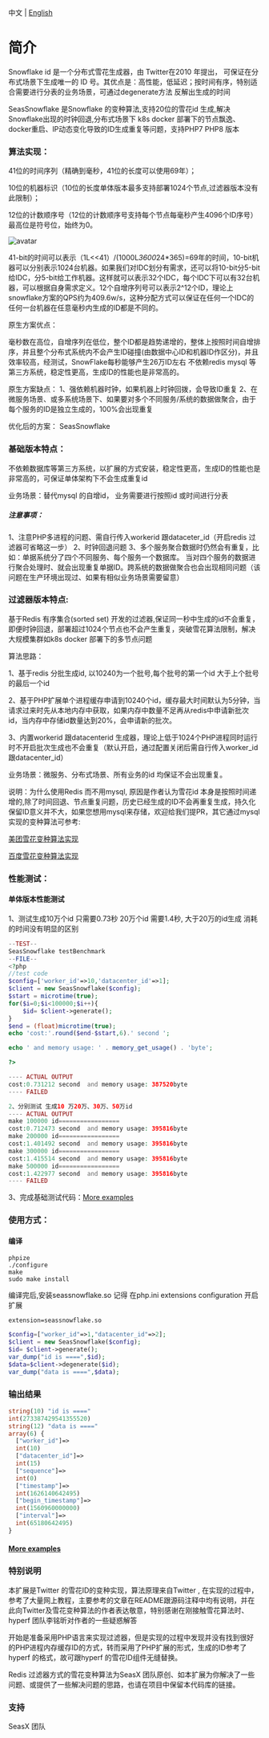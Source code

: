 
中文 | [English](./README.md)

# 简介
Snowflake id 是一个分布式雪花生成器，由 Twitter在2010 年提出， 可保证在分布式场景下生成唯一的 ID 号。其优点是：高性能，低延迟；按时间有序，特别适合需要进行分表的业务场景，可通过degenerate方法 反解出生成的时间

SeasSnowflake 是Snowflake 的变种算法,支持20位的雪花id 生成,解决Snowflake出现的时钟回退,分布式场景下 k8s docker 部署下的节点飘逸、docker重启、IP动态变化导致的ID生成重复等问题，支持PHP7 PHP8 版本


### 算法实现：
41位的时间序列（精确到毫秒，41位的长度可以使用69年）；

10位的机器标识（10位的长度单体版本最多支持部署1024个节点,过滤器版本没有此限制）；

12位的计数顺序号（12位的计数顺序号支持每个节点每毫秒产生4096个ID序号）最高位是符号位，始终为0。



![avatar](https://img-blog.csdnimg.cn/20191009093154467.png?x-oss-process=image/watermark,type_ZmFuZ3poZW5naGVpdGk,shadow_10,text_aHR0cHM6Ly9ibG9nLmNzZG4ubmV0L2ZseTkxMDkwNQ==,size_16,color_FFFFFF,t_70)

41-bit的时间可以表示（1L<<41）/(1000L*3600*24*365)=69年的时间，10-bit机器可以分别表示1024台机器。如果我们对IDC划分有需求，还可以将10-bit分5-bit给IDC，分5-bit给工作机器。这样就可以表示32个IDC，每个IDC下可以有32台机器，可以根据自身需求定义。12个自增序列号可以表示2^12个ID，理论上snowflake方案的QPS约为409.6w/s，这种分配方式可以保证在任何一个IDC的任何一台机器在任意毫秒内生成的ID都是不同的。

原生方案优点：

毫秒数在高位，自增序列在低位，整个ID都是趋势递增的，整体上按照时间自增排序，并且整个分布式系统内不会产生ID碰撞(由数据中心ID和机器ID作区分)，并且效率较高，经测试，SnowFlake每秒能够产生26万ID左右
不依赖redis mysql 等第三方系统，稳定性更高，生成ID的性能也是非常高的。

原生方案缺点：
1、强依赖机器时钟，如果机器上时钟回拨，会导致ID重复
2、在微服务场景、或多系统场景下、如果要对多个不同服务/系统的数据做聚合，由于每个服务的ID是独立生成的，100%会出现重复


优化后的方案：
SeasSnowflake 


### 基础版本特点：
  不依赖数据库等第三方系统，以扩展的方式安装，稳定性更高，生成ID的性能也是非常高的，可保证单体架构下不会生成重复id

业务场景：替代mysql 的自增id， 业务需要进行按照id 或时间进行分表

##### 注意事项：

1、注意PHP多进程的问题、需自行传入workerid 跟dataceter_id（开启redis 过滤器可省略这一步）
2、时钟回退问题
3、多个服务聚合数据时仍然会有重复，比如：单据系统分了四个不同服务、每个服务一个数据库。 当对四个服务的数据进行聚合处理时、就会出现重复单据ID。跨系统的数据做聚合也会出现相同问题（该问题在生产环境出现过、如果有相似业务场景需要留意）

### 过滤器版本特点:
基于Redis 有序集合(sorted set) 开发的过滤器,保证同一秒中生成的id不会重复，即便时钟回退，部署超过1024个节点也不会产生重复，突破雪花算法限制，解决大规模集群如k8s docker 部署下的多节点问题

算法思路：

1、基于redis 分批生成id, 以10240为一个批号,每个批号的第一个id 大于上个批号的最后一个id

2、基于PHP扩展单个进程缓存申请到10240个id，缓存最大时间默认为5分钟，当请求过来时先从本地内存中获取，如果内存中数量不足再从redis中申请新批次id，当内存中存储id数量达到20%，会申请新的批次。

3、内置workerid 跟datacenterid 生成器，理论上低于1024个PHP进程同时运行时不开启批次生成也不会重复（默认开启，通过配置关闭后需自行传入worker_id跟datacenter_id）

业务场景：微服务、分布式场景、所有业务的id 均保证不会出现重复。

说明：为什么使用Redis 而不用mysql, 原因是作者认为雪花id 本身是按照时间递增的,除了时间回退、节点重复问题，历史已经生成的ID不会再重复生成，持久化保留ID意义并不大，如果您想用mysql来存储，欢迎给我们提PR，其它通过mysql 实现的变种算法可参考:

[美团雪花变种算法实现](https://github.com/zhuzhong/idleaf)

[百度雪花变种算法实现](https://github.com/baidu/uid-generator)


### 性能测试：
#### 单体版本性能测试
1、测试生成10万个id  只需要0.73秒  20万个id 需要1.4秒, 大于20万的id生成 消耗的时间没有明显的区别
```php
--TEST--
SeasSnowflake testBenchmark
--FILE--
<?php
//test code
$config=['worker_id'=>10,'datacenter_id'=>1];
$client = new SeasSnowflake($config);
$start = microtime(true);
for($i=0;$i<100000;$i++){
    $id= $client->generate();
}
$end = (float)microtime(true);
echo 'cost:'.round($end-$start,6).' second ';

echo ' and memory usage: ' . memory_get_usage() . 'byte';

?>

---- ACTUAL OUTPUT
cost:0.731212 second  and memory usage: 387520byte
---- FAILED
```
```php
2、分别测试 生成10 万20万、30万、50万id
---- ACTUAL OUTPUT
make 100000 id=================
cost:0.712473 second  and memory usage: 395816byte
make 200000 id=================
cost:1.401492 second  and memory usage: 395816byte
make 300000 id=================
cost:1.415514 second  and memory usage: 395816byte
make 500000 id=================
cost:1.422977 second  and memory usage: 395816byte
---- FAILED
```
3、完成基础测试代码：[More examples](https://github.com/Rock-liyi/SeasSnowflake/blob/master/tests/benchmark.phpt)


### 使用方式：

#### 编译

    phpize
    ./configure
    make
    sudo make install

编译完后,安装seassnowflake.so  记得 在php.ini extensions configuration 开启扩展

    extension=seassnowflake.so


```php
$config=["worker_id"=>1,"datacenter_id"=>2];
$client = new SeasSnowflake($config);
$id= $client->generate();
var_dump("id is ====",$id);
$data=$client->degenerate($id);
var_dump("data is ====",$data);
```
### 输出结果
```php
string(10) "id is ===="
int(273387429541355520)
string(12) "data is ===="
array(6) {
  ["worker_id"]=>
  int(10)
  ["datacenter_id"]=>
  int(15)
  ["sequence"]=>
  int(0)
  ["timestamp"]=>
  int(1626140642495)
  ["begin_timestamp"]=>
  int(1560960000000)
  ["interval"]=>
  int(65180642495)
}
```

#### [More examples](https://github.com/Rock-liyi/SeasSnowflake/blob/master/tests/003.phpt)


### 特别说明
本扩展是Twitter 的雪花ID的变种实现，算法原理来自Twitter , 在实现的过程中，参考了大量网上教程，主要参考的文章在README跟源码注释中均有说明，并在此向Twitter及雪花变种算法的作者表达敬意，特别感谢在刚接触雪花算法时、hyperf 团队李铭昕对作者的一些疑惑解答
 
开始是准备采用PHP语言来实现过滤器，但是实现的过程中发现并没有找到很好的PHP进程内存缓存ID的方式，转而采用了PHP扩展的形式，生成的ID参考了hyperf 的格式，故可跟hyperf 的雪花ID组件无缝替换。

Redis 过滤器方式的雪花变种算法为SeasX 团队原创、如本扩展为你解决了一些问题、或提供了一些解决问题的思路，也请在项目中保留本代码库的链接。

### 支持
SeasX 团队 






